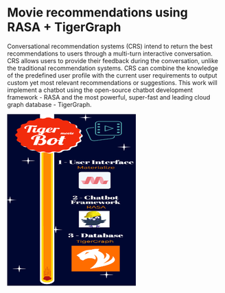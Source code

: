# Movie recommendations using RASA + TigerGraph

Conversational recommendation systems (CRS) intend to return the best recommendations to users through a multi-turn interactive conversation. CRS allows users to provide their feedback during the conversation, unlike the traditional recommendation systems. CRS can combine the knowledge of the predefined user profile with the current user requirements to output custom yet most relevant recommendations or suggestions. This work will implement a chatbot using the open-source chatbot development framework - RASA and the most powerful, super-fast and leading cloud graph database - TigerGraph. 

<img src="https://github.com/sudha-vijayakumar/RASA_TigerGraph/blob/master/TechnicalStack.jpg" width="300" height="400">

